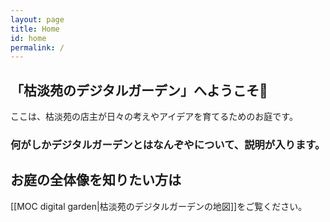 ```yaml
---
layout: page
title: Home
id: home
permalink: /
---
```


## 「枯淡苑のデジタルガーデン」へようこそ🌱
ここは、枯淡苑の店主が日々の考えやアイデアを育てるためのお庭です。

### 何がしかデジタルガーデンとはなんぞやについて、説明が入ります。


## お庭の全体像を知りたい方は
[[MOC digital garden|枯淡苑のデジタルガーデンの地図]]をご覧ください。

